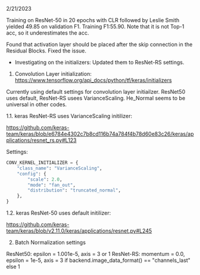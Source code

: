 2/21/2023

Training on ResNet-50 in 20 epochs with CLR followed by Leslie Smith yielded 49.85 on validation F1. Training F1:55.90. Note that it is not Top-1 acc, so it underestimates the acc. 

Found that activation layer should be placed after the skip connection in the Residual Blocks. Fixed the issue.

- Investigating on the initializers: Updated them to ResNet-RS settings.

1. Convolution Layer initialization: https://www.tensorflow.org/api_docs/python/tf/keras/initializers

Currently using default settings for convolution layer initiailzer. ResNet50 uses default, ResNet-RS usees VarianceScaling. He_Normal seems to be universal in other codes.

1.1. keras ResNet-RS uses VarianceScaling initilizer:

https://github.com/keras-team/keras/blob/e6784e4302c7b8cd116b74a784f4b78d60e83c26/keras/applications/resnet_rs.py#L123

Settings:
```python
CONV_KERNEL_INITIALIZER = {
    "class_name": "VarianceScaling",
    "config": {
        "scale": 2.0,
        "mode": "fan_out",
        "distribution": "truncated_normal",
    },
}
```
1.2. keras ResNet-50 uses default initilizer:

https://github.com/keras-team/keras/blob/v2.11.0/keras/applications/resnet.py#L245

2. Batch Normalization settings

ResNet50:
epsilon = 1.001e-5,
axis = 3 or 1 
ResNet-RS:
momentum = 0.0,
epsilon = 1e-5,
axis = 3 if backend.image_data_format() == "channels_last" else 1



